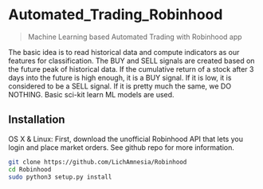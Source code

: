 # Automated_Trading_Robinhood

> Machine Learning based Automated Trading with Robinhood app

The basic idea is to read historical data and compute indicators as our features for classification. The BUY and SELL signals are created based on the future peak of historical data. If the cumulative return of a stock after 3 days into the future is high enough, it is a BUY signal. If it is low, it is considered to be a SELL signal. If it is pretty much the same, we DO NOTHING. Basic sci-kit learn ML models are used. 

## Installation

OS X & Linux:
First, download the unofficial Robinhood API that lets you login and place market orders. See github repo for more information.

```sh
git clone https://github.com/LichAmnesia/Robinhood
cd Robinhood
sudo python3 setup.py install
```
